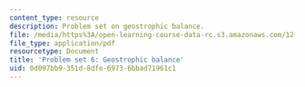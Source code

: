 ```yaml
---
content_type: resource
description: Problem set on geostrophic balance.
file: /media/https%3A/open-learning-course-data-rc.s3.amazonaws.com/12-003-atmosphere-ocean-and-climate-dynamics-fall-2008/0d097bb9351d8dfe69736bbad71961c1_homework6.pdf
file_type: application/pdf
resourcetype: Document
title: 'Problem set 6: Geostrophic balance'
uid: 0d097bb9-351d-8dfe-6973-6bbad71961c1
---
```


